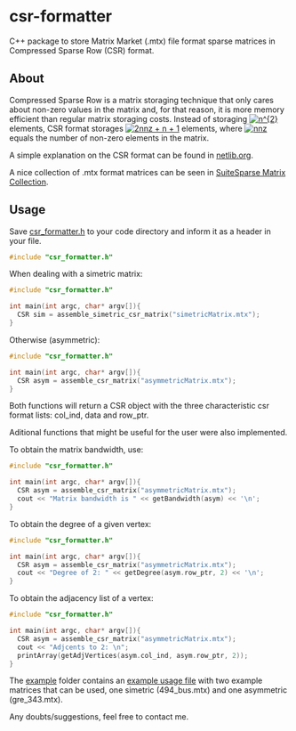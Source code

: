 # csr-formatter
C++ package to store Matrix Market (.mtx) file format sparse matrices in Compressed Sparse Row (CSR) format.

## About

Compressed Sparse Row is a matrix storaging technique that only cares about non-zero values in the matrix and, for that reason, it is more memory efficient than regular matrix storaging costs. Instead of storaging <a href="https://www.codecogs.com/eqnedit.php?latex=n^{2}" target="_blank"><img src="https://latex.codecogs.com/gif.latex?n^{2}" title="n^{2}" /></a> elements, CSR format storages <a href="https://www.codecogs.com/eqnedit.php?latex=2nnz&space;&plus;&space;n&space;&plus;&space;1" target="_blank"><img src="https://latex.codecogs.com/gif.latex?2nnz&space;&plus;&space;n&space;&plus;&space;1" title="2nnz + n + 1" /></a> elements, where <a href="https://www.codecogs.com/eqnedit.php?latex=nnz" target="_blank"><img src="https://latex.codecogs.com/gif.latex?nnz" title="nnz" /></a> equals the number of non-zero elements in the matrix.

A simple explanation on the CSR format can be found in [netlib.org](http://netlib.org/linalg/html_templates/node91.html).

A nice collection of .mtx format matrices can be seen in [SuiteSparse Matrix Collection](https://sparse.tamu.edu/).

## Usage

Save [csr_formatter.h](csr_formatter.h) to your code directory and inform it as a header in your file.

```C++
#include "csr_formatter.h"
```

When dealing with a simetric matrix:
```C++
#include "csr_formatter.h"

int main(int argc, char* argv[]){
  CSR sim = assemble_simetric_csr_matrix("simetricMatrix.mtx");
}
```
Otherwise (asymmetric):
```C++
#include "csr_formatter.h"

int main(int argc, char* argv[]){
  CSR asym = assemble_csr_matrix("asymmetricMatrix.mtx");
}
```

Both functions will return a CSR object with the three characteristic csr format lists: col_ind, data and row_ptr.

Aditional functions that might be useful for the user were also implemented.

To obtain the matrix bandwidth, use:
```C++
#include "csr_formatter.h"

int main(int argc, char* argv[]){
  CSR asym = assemble_csr_matrix("asymmetricMatrix.mtx");
  cout << "Matrix bandwidth is " << getBandwidth(asym) << '\n';
}
```
To obtain the degree of a given vertex:
```C++
#include "csr_formatter.h"

int main(int argc, char* argv[]){
  CSR asym = assemble_csr_matrix("asymmetricMatrix.mtx");
  cout << "Degree of 2: " << getDegree(asym.row_ptr, 2) << '\n';
}
```

To obtain the adjacency list of a vertex:
```C++
#include "csr_formatter.h"

int main(int argc, char* argv[]){
  CSR asym = assemble_csr_matrix("asymmetricMatrix.mtx");
  cout << "Adjcents to 2: \n";
  printArray(getAdjVertices(asym.col_ind, asym.row_ptr, 2));
}
```

The [example](example) folder contains an [example usage file](example/test.cpp) with two example matrices that can be used, one simetric (494_bus.mtx) and one asymmetric (gre_343.mtx).

Any doubts/suggestions, feel free to contact me.
